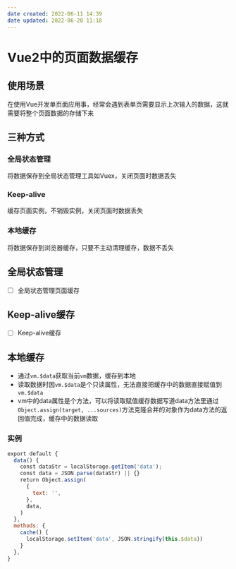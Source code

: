 ```yaml
---
date created: 2022-06-11 14:39
date updated: 2022-06-20 11:18
---
```


# Vue2中的页面数据缓存

## 使用场景

在使用Vue开发单页面应用事，经常会遇到表单页需要显示上次输入的数据，这就需要将整个页面数据的存储下来

## 三种方式

### 全局状态管理

将数据保存到全局状态管理工具如Vuex，关闭页面时数据丢失

### Keep-alive

缓存页面实例，不销毁实例，关闭页面时数据丢失

### 本地缓存

将数据保存到浏览器缓存，只要不主动清理缓存，数据不丢失

## 全局状态管理

- [ ] 全局状态管理页面缓存

## Keep-alive缓存

- [ ] Keep-alive缓存

## 本地缓存

- 通过`vm.$data`获取当前`vm`数据，缓存到本地
- 读取数据时因`vm.$data`是个只读属性，无法直接把缓存中的数据直接赋值到`vm.$data`
- vm中的data属性是个方法，可以将读取赋值缓存数据写道data方法里通过`Object.assign(target, ...sources)`方法克隆合并的对象作为data方法的返回值完成，缓存中的数据读取

### 实例

```javascript
export default {
  data() {
    const dataStr = localStorage.getItem('data');
    const data = JSON.parse(dataStr) || {}
    return Object.assign(
      {
        text: '',
      },
      data,
    )
  },
  methods: {
    cache() {
      localStorage.setItem('data', JSON.stringify(this.$data))
    }
  },
}
```
